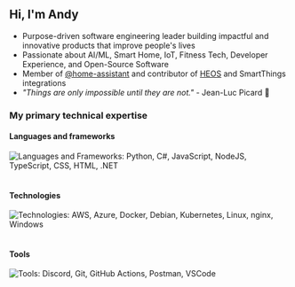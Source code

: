 ## Hi, I'm Andy
- Purpose-driven software engineering leader building impactful and innovative products that improve people's lives
- Passionate about AI/ML, Smart Home, IoT, Fitness Tech, Developer Experience, and Open-Source Software
- Member of [@home-assistant](https://github.com/home-assistant) and contributor of [HEOS](https://www.home-assistant.io/integrations/heos) and SmartThings integrations
- _"Things are only impossible until they are not."_ - Jean-Luc Picard 🖖

### My primary technical expertise
#### Languages and frameworks
<img src="https://skillicons.dev/icons?i=py,cs,js,nodejs,ts,css,html,dotnet&theme=dark" alt="Languages and Frameworks: Python, C#, JavaScript, NodeJS, TypeScript, CSS, HTML, .NET" />&nbsp;
#### Technologies
<img src="https://skillicons.dev/icons?i=aws,azure,docker,debian,kubernetes,linux,nginx,windows&theme=dark" alt="Technologies: AWS, Azure, Docker, Debian, Kubernetes, Linux, nginx, Windows" />&nbsp;
#### Tools
<img src="https://skillicons.dev/icons?i=discord,git,githubactions,postman,vscode&theme=dark" alt="Tools: Discord, Git, GitHub Actions, Postman, VSCode" />&nbsp;
